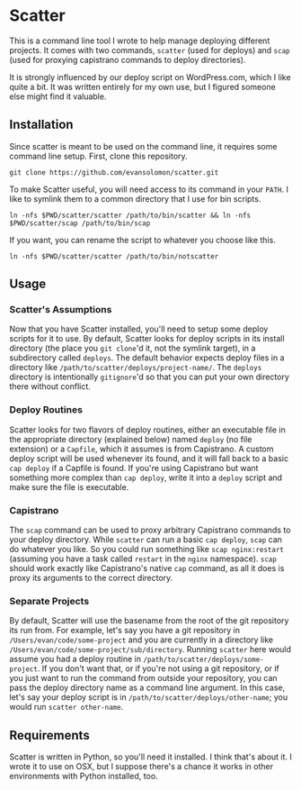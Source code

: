 # Scatter

This is a command line tool I wrote to help manage deploying different projects.  It comes with two commands, `scatter` (used for deploys) and `scap` (used for proxying capistrano commands to deploy directories).

It is strongly influenced by our deploy script on WordPress.com, which I like quite a bit.  It was written entirely for my own use, but I figured someone else might find it valuable.

## Installation

Since scatter is meant to be used on the command line, it requires some command line setup.  First, clone this repository.

`git clone https://github.com/evansolomon/scatter.git`

To make Scatter useful, you will need access to its command in your `PATH`.  I like to symlink them to a common directory that I use for bin scripts.

`ln -nfs $PWD/scatter/scatter /path/to/bin/scatter && ln -nfs $PWD/scatter/scap /path/to/bin/scap`

If you want, you can rename the script to whatever you choose like this.

`ln -nfs $PWD/scatter/scatter /path/to/bin/notscatter`

## Usage

### Scatter's Assumptions
Now that you have Scatter installed, you'll need to setup some deploy scripts for it to use.  By default, Scatter looks for deploy scripts in its install directory (the place you `git clone`'d it, not the symlink target), in a subdirectory called `deploys`.  The default behavior expects deploy files in a directory like `/path/to/scatter/deploys/project-name/`.  The `deploys` directory is intentionally `gitignore`'d so that you can put your own directory there without conflict.

### Deploy Routines
Scatter looks for two flavors of deploy routines, either an executable file in the appropriate directory (explained below) named `deploy` (no file extension) or a `Capfile`, which it assumes is from Capistrano.  A custom deploy script will be used whenever its found, and it will fall back to a basic `cap deploy` if a Capfile is found.  If you're using Capistrano but want something more complex than `cap deploy`, write it into a `deploy` script and make sure the file is executable.

### Capistrano

The `scap` command can be used to proxy arbitrary Capistrano commands to your deploy directory.  While `scatter` can run a basic `cap deploy`, `scap` can do whatever you like.  So you could run something like `scap nginx:restart` (assuming you have a task called `restart` in the `nginx` namespace).  `scap` should work exactly like Capistrano's native `cap` command, as all it does is proxy its arguments to the correct directory.

### Separate Projects
By default, Scatter will use the basename from the root of the git repository its run from.  For example, let's say you have a git repository in `/Users/evan/code/some-project` and you are currently in a directory like `/Users/evan/code/some-project/sub/directory`.  Running `scatter` here would assume you had a deploy routine in `/path/to/scatter/deploys/some-project`.  If you don't want that, or if you're not using a git repository, or if you just want to run the command from outside your repository, you can pass the deploy directory name as a command line argument.  In this case, let's say your deploy script is in `/path/to/scatter/deploys/other-name`; you would run `scatter other-name`.


## Requirements
Scatter is written in Python, so you'll need it installed.  I think that's about it.  I wrote it to use on OSX, but I suppose there's a chance it works in other environments with Python installed, too.
